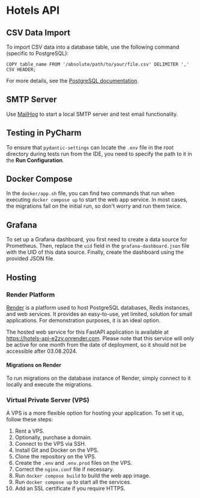 # Hotels API

## CSV Data Import

To import CSV data into a database table, use the following command (specific to PostgreSQL):

```postgresql
COPY table_name FROM '/absolute/path/to/your/file.csv' DELIMITER ',' CSV HEADER;
```

For more details, see the [PostgreSQL documentation](https://www.postgresql.org/docs/current/sql-copy.html).

## SMTP Server

Use [MailHog](https://github.com/mailhog/MailHog) to start a local SMTP server and test email functionality.

## Testing in PyCharm

To ensure that `pydantic-settings` can locate the `.env` file in the root directory during tests run from the IDE, you
need to specify the path to it in the **Run Configuration**.

## Docker Compose

In the `docker/app.sh` file, you can find two commands that run when executing `docker compose up` to start the web app
service. In most cases, the migrations fail on the initial run, so don't worry and run them twice.

## Grafana

To set up a Grafana dashboard, you first need to create a data source for Prometheus. Then, replace the `uid` field in
the `grafana-dashboard.json` file with the UID of this data source. Finally, create the dashboard using the provided
JSON file.

## Hosting

### Render Platform

[Render](https://dashboard.render.com/) is a platform used to host PostgreSQL databases, Redis instances, and web
services. It provides an easy-to-use, yet limited, solution for small applications. For demonstration purposes, it is an
ideal option.

The hosted web service for this FastAPI application is available at https://hotels-api-e2zy.onrender.com. Please note
that this service will only be active for one month from the date of deployment, so it should not be accessible after
03.08.2024.

#### Migrations on Render

To run migrations on the database instance of Render, simply connect to it locally and execute the migrations.

### Virtual Private Server (VPS)

A VPS is a more flexible option for hosting your application. To set it up, follow these steps:

1. Rent a VPS.
2. Optionally, purchase a domain.
3. Connect to the VPS via SSH.
4. Install Git and Docker on the VPS.
5. Clone the repository on the VPS.
6. Create the `.env` and `.env.prod` files on the VPS.
7. Correct the `nginx.conf` file if necessary.
8. Run `docker compose build` to build the web app image.
9. Run `docker compose up` to start all the services.
10. Add an SSL certificate if you require HTTPS.
